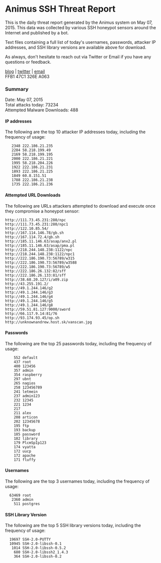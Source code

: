 # Animus SSH Threat Report

This is the daily threat report generated by the Animus system on May 07, 2015. This data was collected by various SSH honeypot sensors around the Internet and published by a bot.  

Text files containing a full list of today's usernames, passwords, attacker IP addresses, and SSH library versions are available above for download.  

As always, don't hesitate to reach out via Twitter or Email if you have any questions or feedback.  

[blog](http://morris.guru) | [twitter](https://twitter.com/andrew___morris) | [email](mailto:andrew@morris.guru)  
FFB1 47C1 326E A063  

### Summary

Date: May 07, 2015  
Total attacks today: 73234  
Attempted Malware Downloads: 488 

#### IP addresses
The following are the top 10 attacker IP addresses today, including the frequency of usage:
```
   2348 222.186.21.235
   2284 58.218.199.49
   2169 58.218.199.195
   2000 222.186.21.221
   1995 58.218.204.226
   1922 222.186.21.231
   1893 222.186.21.225
   1849 60.8.151.51
   1788 222.186.21.238
   1735 222.186.21.236
```

#### Attempted URL Downloads
The following are URLs attackers attempted to download and execute once they compromise a honeypot sensor:
```
http://111.73.45.231:280/npc
http://111.73.45.231:280/npc1
http://122.10.85.54/
http://167.114.146.78/gb.sh
http://167.114.72.4/gb.sh
http://185.11.146.63/asap/anx2.pl
http://185.11.146.63/asap/pma.pl
http://218.244.148.238:1122/npc
http://218.244.148.238:1122/npc1
http://222.186.190.73:56789/w315
http://222.186.190.73:56789/w3588
http://222.186.190.73:56789/w5
http://222.186.26.132:82/sff
http://222.186.26.133:81/sff
http://38.68.20.127/i/a09.zip
http://43.255.191.2/
http://49.1.244.146/g2
http://49.1.244.146/g3
http://49.1.244.146/g4
http://49.1.244.146/g5
http://49.1.244.146/g8
http://59.51.81.127:9000/sword
http://66.117.9.14:81/76
http://93.174.93.45/op.sh
http://unknownandrew.host.sk/vanscan.jpg
```

#### Passwords
The following are the top 25 passwords today, including the frequency of usage:
```
    552 default
    437 root
    400 123456
    357 admin
    354 raspberry
    297 ubnt
    265 nagios
    258 123456789
    241 letmein
    237 admin123
    232 12345
    221 1234
    217 
    211 alex
    208 articon
    202 12345678
    195 ftp
    193 backup
    185 password
    182 library
    179 PlcmSpIp123
    174 vyatta
    172 uucp
    172 apache
    171 fluffy
```

#### Usernames
The following are the top 3 usernames today, including the frequency of usage:
```
  63469 root
   2360 admin
    511 postgres
```

#### SSH Library Version
The following are the top 5 SSH library versions today, including the frequency of usage:
```
  19697 SSH-2.0-PUTTY
  10945 SSH-2.0-libssh-0.1
   1014 SSH-2.0-libssh-0.5.2
    680 SSH-2.0-libssh2_1.4.3
    364 SSH-2.0-libssh-0.2
```
